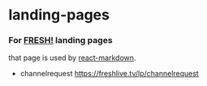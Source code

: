 # landing-pages
### For [FRESH!](https://freshlive.tv) landing pages

that page is used by [react-markdown](https://github.com/rexxars/react-markdown).

- channelrequest https://freshlive.tv/lp/channelrequest
